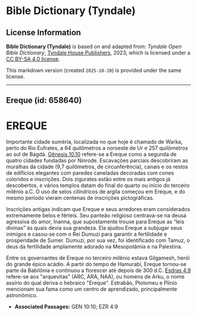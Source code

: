 # Bible Dictionary (Tyndale)

## License Information

**Bible Dictionary (Tyndale)** is based on and adapted from: _Tyndale Open Bible Dictionary_, [Tyndale House Publishers](https://tyndaleopenresources.com/), 2023, which is licensed under a [CC BY-SA 4.0 license](https://creativecommons.org/licenses/by-sa/4.0/legalcode.en).

This markdown version (created `2025-10-20`) is provided under the same license.



--------------------------------

## Ereque (id: 658640)

EREQUE
======

Importante cidade suméria, localizada no que hoje é chamado de Warka, perto do Rio Eufrates, a 64 quilômetros a noroeste de Ur e 257 quilômetros ao sul de Bagdá. [Gênesis 10\.10](https://ref.ly/Gen10:10) refere\-se a Ereque como a segunda de quatro cidades fundadas por Ninrode. Escavações parciais descobriram as muralhas da cidade (9,7 quilômetros, de circunferência), canais e os restos de edifícios elegantes com paredes caneladas decoradas com cones coloridos e inscrições. Dois zigurates estão entre os mais antigos já descobertos, e vários templos datam do final do quarto ou início do terceiro milênio a.C. O uso de selos cilíndricos de argila começou em Ereque, e do mesmo período vieram centenas de inscrições pictográficas.

Inscrições antigas indicam que Ereque e seus arredores eram considerados extremamente belos e férteis. Seu panteão religioso centrava\-se na deusa agressiva do amor, Inanna, que supostamente trouxe para Ereque as “leis divinas” às quais devia sua grandeza. Ela ajudou Ereque a subjugar seus inimigos e casou\-se com o Rei Dumuzi para garantir a fertilidade e prosperidade de Sumer. Dumuzi, por sua vez, foi identificado com Tamuz, o deus da fertilidade amplamente adorado na Mesopotâmia e na Palestina.

Entre os governantes de Ereque no terceiro milênio estava Gilgamesh, herói do grande épico acádio. A partir do tempo de Hamurabi, Ereque tornou\-se parte da Babilônia e continuou a florescer até depois de 300 d.C. [Esdras 4\.9](https://ref.ly/Ezra4:9) refere\-se aos "arquevitas" (ARC, ARA, NAA), ou homens de Arku, o nome assírio do qual deriva o hebraico "Ereque". Estrabão, Ptolomeu e Plínio mencionam sua fama como um centro de aprendizado, principalmente astronômico.

* **Associated Passages:** GEN 10:10; EZR 4:9


